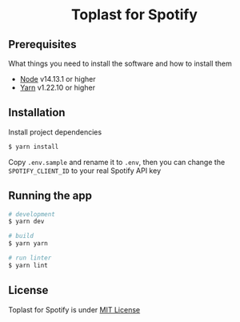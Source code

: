 <h1 align="center">Toplast for Spotify</h1>

## Prerequisites

What things you need to install the software and how to install them

- [Node](https://nodejs.org/) v14.13.1 or higher
- [Yarn](https://yarnpkg.com/) v1.22.10 or higher

## Installation

Install project dependencies

```bash
$ yarn install
```

Copy `.env.sample` and rename it to `.env`, then you can change the `SPOTIFY_CLIENT_ID` to your real Spotify API key

## Running the app

```bash
# development
$ yarn dev

# build
$ yarn yarn

# run linter
$ yarn lint
```

## License

Toplast for Spotify is under [MIT License](LICENSE)
